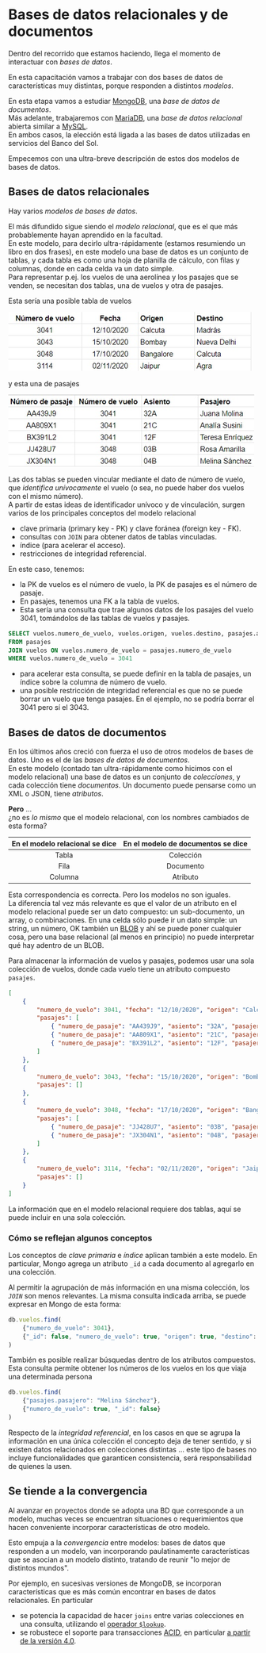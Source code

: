 # Bases de datos relacionales y de documentos
Dentro del recorrido que estamos haciendo, llega el momento de interactuar con _bases de datos_.   

En esta capacitación vamos a trabajar con dos bases de datos de características muy distintas, porque responden a distintos _modelos_.

En esta etapa vamos a estudiar [MongoDB](https://www.mongodb.com/es), una _base de datos de documentos_.  
Más adelante, trabajaremos con [MariaDB](https://mariadb.org/), una _base de datos relacional_ abierta similar a [MySQL](https://www.mysql.com/).  
En ambos casos, la elección está ligada a las bases de datos utilizadas en servicios del Banco del Sol.

Empecemos con una ultra-breve descripción de estos dos modelos de bases de datos.


## Bases de datos relacionales
Hay varios _modelos de bases de datos_.  

El más difundido sigue siendo el _modelo relacional_, que es el que más probablemente hayan aprendido en la facultad.  
En este modelo, para decirlo ultra-rápidamente (estamos resumiendo un libro en dos frases), en este modelo una base de datos es un conjunto de tablas, y cada tabla es como una hoja de planilla de cálculo, con filas y columnas, donde en cada celda va un dato simple.  
Para representar p.ej. los vuelos de una aerolínea y los pasajes que se venden, se necesitan dos tablas, una de vuelos y otra de pasajes.

Esta sería una posible tabla de vuelos

![tabla de vuelos](./images/vuelos.jpg)

y esta una de pasajes

![tabla de pasajes](./images/pasajes.jpg)

Las dos tablas se pueden vincular mediante el dato de número de vuelo, que _identifica unívocamente_ el vuelo (o sea, no puede haber dos vuelos con el mismo número).  
A partir de estas ideas de identificador unívoco y de vinculación, surgen varios de los principales conceptos del modelo relacional
- clave primaria (primary key - PK) y clave foránea (foreign key - FK).
- consultas con `JOIN` para obtener datos de tablas vinculadas.
- índice (para acelerar el acceso).
- restricciones de integridad referencial.

En este caso, tenemos:
- la PK de vuelos es el número de vuelo, la PK de pasajes es el número de pasaje.
- En pasajes, tenemos una FK a la tabla de vuelos.
- Esta sería una consulta que trae algunos datos de los pasajes del vuelo 3041, tomándolos de las tablas de vuelos y pasajes.
``` sql
SELECT vuelos.numero_de_vuelo, vuelos.origen, vuelos.destino, pasajes.asiento
FROM pasajes
JOIN vuelos ON vuelos.numero_de_vuelo = pasajes.numero_de_vuelo
WHERE vuelos.numero_de_vuelo = 3041
``` 
- para acelerar esta consulta, se puede definir en la tabla de pasajes, un índice sobre la columna de número de vuelo.
- una posible restricción de integridad referencial es que no se puede borrar un vuelo que tenga pasajes. En el ejemplo, no se podría borrar el 3041 pero sí el 3043.


## Bases de datos de documentos
En los últimos años creció con fuerza el uso de otros modelos de bases de datos.
Uno es el de las _bases de datos de documentos_.  
En este modelo (contado tan ultra-rápidamente como hicimos con el modelo relacional) una base de datos es un conjunto de _colecciones_, y cada colección tiene _documentos_. Un documento puede pensarse como un XML o JSON, tiene _atributos_.

**Pero** ...  
¿no es _lo mismo_ que el modelo relacional, con los nombres cambiados de esta forma?

| En el modelo relacional se dice | En el modelo de documentos se dice |
| :---: | :---: |
| Tabla | Colección |
| Fila | Documento |
| Columna | Atributo |

Esta correspondencia es correcta. Pero los modelos no son iguales.  
La diferencia tal vez más relevante es que el valor de un atributo en el modelo relacional puede ser un dato compuesto: un sub-documento, un array, o combinaciones. En una celda sólo puede ir un dato simple: un string, un número, OK también un [BLOB](https://en.wikipedia.org/wiki/Binary_large_object) y ahí se puede poner cualquier cosa, pero una base relacional (al menos en principio) no puede interpretar qué hay adentro de un BLOB.

Para almacenar la información de vuelos y pasajes, podemos usar una sola colección de vuelos, donde cada vuelo tiene un atributo compuesto `pasajes`.

``` json
[
    {
        "numero_de_vuelo": 3041, "fecha": "12/10/2020", "origen": "Calcuta", "destino": "Madrás",
        "pasajes": [
            { "numero_de_pasaje": "AA439J9", "asiento": "32A", "pasajero": "Juana Molina" },
            { "numero_de_pasaje": "AA809X1", "asiento": "21C", "pasajero": "Analía Susini" },
            { "numero_de_pasaje": "BX391L2", "asiento": "12F", "pasajero": "Teresa Enríquez" }
        ]
    },
    {
        "numero_de_vuelo": 3043, "fecha": "15/10/2020", "origen": "Bombay", "destino": "Nueva Delhi", 
        "pasajes": []
    },
    {
        "numero_de_vuelo": 3048, "fecha": "17/10/2020", "origen": "Bangalore", "destino": "Calcuta",
        "pasajes": [
            { "numero_de_pasaje": "JJ428U7", "asiento": "03B", "pasajero": "Rosa Amarilla" },
            { "numero_de_pasaje": "JX304N1", "asiento": "04B", "pasajero": "Melina Sánchez" }
        ]
    },
    {
        "numero_de_vuelo": 3114, "fecha": "02/11/2020", "origen": "Jaipur", "destino": "Agra", 
        "pasajes": []
    }
]
``` 

La información que en el modelo relacional requiere dos tablas, aquí se puede incluir en una sola colección.


### Cómo se reflejan algunos conceptos
Los conceptos de _clave primaria_ e _índice_ aplican también a este modelo. En particular, Mongo agrega un atributo `_id` a cada documento al agregarlo en una colección.

Al permitir la agrupación de más información en una misma colección, los _`JOIN`_ son menos relevantes. 
La misma consulta indicada arriba, se puede expresar en Mongo de esta forma:
``` javascript
db.vuelos.find(
    {"numero_de_vuelo": 3041}, 
    {"_id": false, "numero_de_vuelo": true, "origen": true, "destino": true, "pasajes": true}
)
```

También es posible realizar búsquedas dentro de los atributos compuestos. Esta consulta permite obtener los números de los vuelos en los que viaja una determinada persona
``` javascript
db.vuelos.find(
    {"pasajes.pasajero": "Melina Sánchez"}, 
    {"numero_de_vuelo": true, "_id": false}
)
```

Respecto de la _integridad referencial_, en los casos en que se agrupa la información en una única colección el concepto deja de tener sentido, y si existen datos relacionados en colecciones distintas ... este tipo de bases no incluye funcionalidades que garanticen consistencia, será responsabilidad de quienes la usen.


## Se tiende a la convergencia
Al avanzar en proyectos donde se adopta una BD que corresponde a un modelo, muchas veces se encuentran situaciones o requerimientos que hacen conveniente incorporar características de otro modelo.

Esto empuja a la _convergencia_ entre modelos: bases de datos que responden a un modelo, van incorporando paulatinamente características que se asocian a un modelo distinto, tratando de reunir "lo mejor de distintos mundos".

Por ejemplo, en sucesivas versiones de MongoDB, se incorporan características que es más común encontrar en bases de datos relacionales. En particular
- se potencia la capacidad de hacer `joins` entre varias colecciones en una consulta, utilizando el [operador `$lookup`](https://docs.mongodb.com/manual/reference/operator/aggregation/lookup/).
- se robustece el soporte para transacciones [ACID](https://www.geeksforgeeks.org/acid-properties-in-dbms/), en particular [a partir de la versión 4.0](https://www.mongodb.com/blog/post/mongodb-multi-document-acid-transactions-general-availability).


